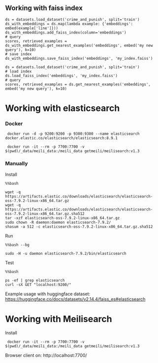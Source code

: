 
## Working with faiss index

```
ds = datasets.load_dataset('crime_and_punish', split='train')
ds_with_embeddings = ds.map(lambda example: {'embeddings': embed(example['line']}))
ds_with_embeddings.add_faiss_index(column='embeddings')
# query
scores, retrieved_examples = ds_with_embeddings.get_nearest_examples('embeddings', embed('my new query'), k=10)
# save index
ds_with_embeddings.save_faiss_index('embeddings', 'my_index.faiss')

ds = datasets.load_dataset('crime_and_punish', split='train')
# load index
ds.load_faiss_index('embeddings', 'my_index.faiss')
# query
scores, retrieved_examples = ds.get_nearest_examples('embeddings', embed('my new query'), k=10)
```

# Working with elasticsearch

### Docker

     docker run -d -p 9200:9200 -p 9300:9300 --name elasticsearch docker.elastic.co/elasticsearch/elasticsearch:8.9.1

     docker run -it --rm -p 7700:7700 -v $(pwd)/_data/meili_data:/meili_data getmeili/meilisearch:v1.3

### Manually 

Install

```
%%bash

wget -q https://artifacts.elastic.co/downloads/elasticsearch/elasticsearch-oss-7.9.2-linux-x86_64.tar.gz
wget -q https://artifacts.elastic.co/downloads/elasticsearch/elasticsearch-oss-7.9.2-linux-x86_64.tar.gz.sha512
tar -xzf elasticsearch-oss-7.9.2-linux-x86_64.tar.gz
sudo chown -R daemon:daemon elasticsearch-7.9.2/
shasum -a 512 -c elasticsearch-oss-7.9.2-linux-x86_64.tar.gz.sha512 
```


Run
```
%%bash --bg

sudo -H -u daemon elasticsearch-7.9.2/bin/elasticsearch
```

Test
```
%%bash

ps -ef | grep elasticsearch
curl -sX GET "localhost:9200/"
```

Example usage with huggingface dataset: https://huggingface.co/docs/datasets/v2.14.4/faiss_es#elasticsearch


# Working with Meilisearch

Install

     docker run -it --rm -p 7700:7700 -v $(pwd)/_data/meili_data:/meili_data getmeili/meilisearch:v1.3

Browser client on: http://localhost:7700/
